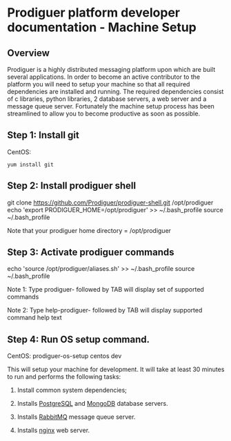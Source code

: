 # Prodiguer platform developer documentation - Machine Setup

## Overview

Prodiguer is a highly distributed messaging platform upon which are built several applications.  In order to become an active contributor to the platform you will need to setup your machine so that all required dependencies are installed and running.  The required dependencies consist of c libraries, python libraries, 2 database servers, a web server and a message queue server.  Fortunately the machine setup process has been streamlined to allow you to become productive as soon as possible.

## Step 1: Install git

CentOS:  <pre><code>yum install git</pre></code>  

## Step 2: Install prodiguer shell

git clone https://github.com/Prodiguer/prodiguer-shell.git /opt/prodiguer
echo 'export PRODIGUER_HOME=/opt/prodiguer' >> ~/.bash_profile
source ~/.bash_profile

Note that your prodiguer home directory = /opt/prodiguer

## Step 3: Activate prodiguer commands  

echo 'source /opt/prodiguer/aliases.sh' >> ~/.bash_profile
source ~/.bash_profile

Note 1: Type prodiguer- followed by TAB will display set of supported commands

Note 2: Type help-prodiguer- followed by TAB will display supported command help text

## Step 4: Run OS setup command.

CentOS: prodiguer-os-setup centos dev  

This will setup your machine for development.  It will take at least 30 minutes to run and performs the following tasks:

1.	Install common system dependencies;

2.	Installs [PostgreSQL](http://www.postgresql.org) and [MongoDB](https://www.mongodb.org) database servers.  

3.	Installs [RabbitMQ](https://www.rabbitmq.com) message queue server.  

4.	Installs [nginx](http://wiki.nginx.org/Main) web server.




